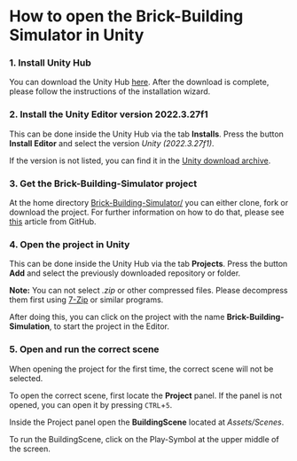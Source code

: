 # How to open the Brick-Building Simulator in Unity

### 1. Install Unity Hub
You can download the Unity Hub [here](https://unity.com/download). After the download is complete, please follow the instructions of the installation wizard.

### 2. Install the Unity Editor version 2022.3.27f1
This can be done inside the Unity Hub via the tab **Installs**. Press the button **Install Editor** and select the version *Unity (2022.3.27f1)*.

If the version is not listed, you can find it in the [Unity download archive](https://unity.com/releases/editor/archive).

### 3. Get the Brick-Building-Simulator project
At the home directory [Brick-Building-Simulator/](/../Brick-Building-Simulator/) you can either clone, fork or download the project. For further information on how to do that, please see [this](https://docs.github.com/get-started/start-your-journey/downloading-files-from-github) article from GitHub.

### 4. Open the project in Unity
This can be done inside the Unity Hub via the tab **Projects**. Press the button **Add** and select the previously downloaded repository or folder.

**Note:** You can not select *.zip* or other compressed files. Please decompress them first using [7-Zip](https://7-zip.de/) or similar programs.

After doing this, you can click on the project with the name **Brick-Building-Simulation**, to start the project in the Editor.

### 5. Open and run the correct scene
When opening the project for the first time, the correct scene will not be selected. 

To open the correct scene, first locate the **Project** panel. If the panel is not opened, you can open it by pressing `CTRL`+`5`.

Inside the Project panel open the **BuildingScene** located at *Assets/Scenes*.

To run the BuildingScene, click on the Play-Symbol at the upper middle of the screen.